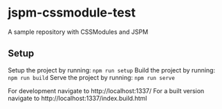 # jspm-cssmodule-test
A sample repository with CSSModules and JSPM

## Setup
Setup the project by running: `npm run setup`
Build the project by running: `npm run build`
Serve the project by running: `npm run serve`

For development navigate to http://localhost:1337/
For a built version navigate to http://localhost:1337/index.build.html
